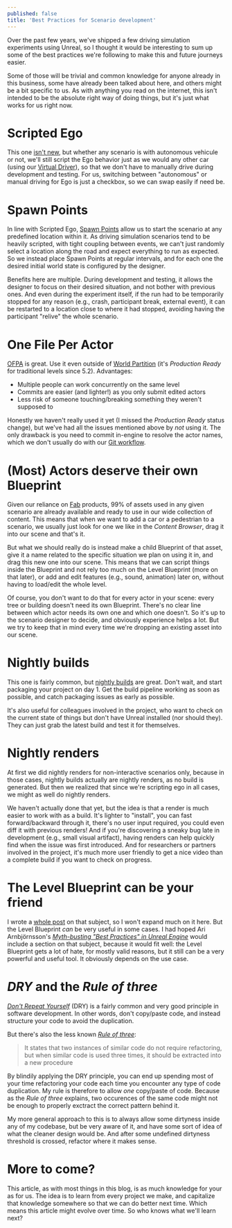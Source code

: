 ```yaml
---
published: false
title: 'Best Practices for Scenario development'
---
```


Over the past few years, we've shipped a few driving simulation experiments using Unreal, so I thought it would be interesting to sum up some of the best practices we're following to make this and future journeys easier.

Some of those will be trivial and common knowledge for anyone already in this business, some have already been talked about here, and others might be a bit specific to us. As with anything you read on the internet, this isn't intended to be the absolute right way of doing things, but it's just what works for us right now.

# Scripted Ego

This one [isn't new](/scenario-authoring/#automate-ego), but whether any scenario is with autonomous vehicule or not, we'll still script the Ego behavior just as we would any other car (using our [Virtual Driver](/virtual-driver)), so that we don't have to manually drive during development and testing. For us, switching between "autonomous" or manual driving for Ego is just a checkbox, so we can swap easily if need be.

# Spawn Points

In line with Scripted Ego, [Spawn Points](/whats-new-2024-11/#new-features) allow us to start the scenario at any predefined location within it. As driving simulation scenarios tend to be heavily scripted, with tight coupling between events, we can't just randomly select a location along the road and expect everything to run as expected. So we instead place Spawn Points at regular intervals, and for each one the desired initial world state is configured by the designer.

Benefits here are multiple. During development and testing, it allows the designer to focus on their desired situation, and not bother with previous ones. And even during the experiment itself, if the run had to be temporarily stopped for any reason (e.g., crash, participant break, external event), it can be restarted to a location close to where it had stopped, avoiding having the participant "relive" the whole scenario.

# One File Per Actor

[OFPA](https://dev.epicgames.com/documentation/en-us/unreal-engine/one-file-per-actor-in-unreal-engine) is great. Use it even outside of [World Partition](https://dev.epicgames.com/documentation/en-us/unreal-engine/world-partition-in-unreal-engine) (it's *Production Ready* for traditional levels since 5.2). Advantages:
* Multiple people can work concurrently on the same level
* Commits are easier (and lighter!) as you only submit edited actors
* Less risk of someone touching/breaking something they weren't supposed to

Honestly we haven't really used it yet (I missed the *Production Ready* status change), but we've had all the issues mentioned above by *not* using it. The only drawback is you need to commit in-engine to resolve the actor names, which we don't usually do with our [Git workflow](/pipeline/#superproject).

# (Most) Actors deserve their own Blueprint

Given our reliance on [Fab](/marketplace/) products, 99% of assets used in any given scenario are already available and ready to use in our wide collection of content. This means that when we want to add a car or a pedestrian to a scenario, we usually just look for one we like in the *Content Browser*, drag it into our scene and that's it.

But what we should really do is instead make a child Blueprint of that asset, give it a name related to the specific situation we plan on using it in, and drag this new one into our scene. This means that we can script things inside the Blueprint and not rely too much on the Level Blueprint (more on that later), or add and edit features (e.g., sound, animation) later on, without having to load/edit the whole level.

Of course, you don't want to do that for every actor in your scene: every tree or building doesn't need its own Blueprint. There's no clear line between which actor needs its own one and which one doesn't. So it's up to the scenario designer to decide, and obviously experience helps a lot. But we try to keep that in mind every time we're dropping an existing asset into our scene.

# Nightly builds

This one is fairly common, but [nightly builds](https://en.wikipedia.org/wiki/Daily_build) are great. Don't wait, and start packaging your project on day 1. Get the build pipeline working as soon as possible, and catch packaging issues as early as possible.

It's also useful for colleagues involved in the project, who want to check on the current state of things but don't have Unreal installed (nor should they). They can just grab the latest build and test it for themselves.

# Nightly renders

At first we did nightly renders for non-interactive scenarios only, because in those cases, nightly builds actually are nightly renders, as no build is generated. But then we realized that since we're scripting ego in all cases, we might as well do nightly renders.

We haven't actually done that yet, but the idea is that a render is much easier to work with as a build. It's lighter to "install", you can fast forward/backward through it, there's no user input required, you could even diff it with previous renders! And if you're discovering a sneaky bug late in development (e.g., small visual artifact), having renders can help quickly find when the issue was first introduced. And for researchers or partners involved in the project, it's much more user friendly to get a nice video than a complete build if you want to check on progress.

# The Level Blueprint can be your friend

I wrote a [whole post](/post-mortem-1/) on that subject, so I won't expand much on it here. But the Level Blueprint *can* be very useful in some cases. I had hoped Ari Arnbjörnsson's [*Myth-busting "Best Practices" in Unreal Engine*](https://www.youtube.com/watch?v=S2olUc9zcB8) would include a section on that subject, because it would fit well: the Level Blueprint gets a lot of hate, for mostly valid reasons, but it still can be a very powerful and useful tool. It obviously depends on the use case.

# *DRY* and the *Rule of three*

[*Don't Repeat Yourself*](https://en.wikipedia.org/wiki/Don%27t_repeat_yourself) (DRY) is a fairly common and very good principle in software development. In other words, don't copy/paste code, and instead structure your code to avoid the duplication.

But there's also the less known [*Rule of three*](https://en.wikipedia.org/wiki/Rule_of_three_(computer_programming)):

> It states that two instances of similar code do not require refactoring, but when similar code is used three times, it should be extracted into a new procedure

By blindily applying the DRY principle, you can end up spending most of your time refactoring your code each time you encounter any type of code duplication. My rule is therefore to allow *one* copy/paste of code. Because as the *Rule of three* explains, two occurences of the same code might not be enough to properly exctract the correct pattern behind it.

My more general approach to this is to always allow some dirtyness inside any of my codebase, but be very aware of it, and have some sort of idea of what the cleaner design would be. And after some undefined dirtyness threshold is crossed, refactor where it makes sense.

# More to come?

This article, as with most things in this blog, is as much knowledge for your as for us. The idea is to learn from every project we make, and capitalize that knowledge somewhere so that we can do better next time. Which means this article might evolve over time. So who knows what we'll learn next?
